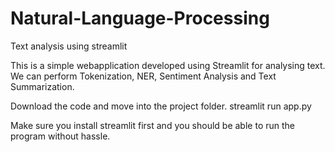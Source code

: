 # Natural-Language-Processing
Text analysis using streamlit


This is a simple webapplication developed using Streamlit for analysing text.
We can perform Tokenization, NER, Sentiment Analysis and Text Summarization.

Download the code and move into the project folder.
streamlit run app.py

Make sure you install streamlit first and you should be able to run the program without hassle.
